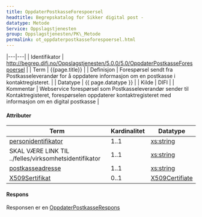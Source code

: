```yaml
---
title: OppdaterPostkasseForespoersel  
headtitle: Begrepskatalog for Sikker digital post -  
datatype: Metode  
Service: Oppslagstjenesten  
group: Oppslagstjenesten/PK\_Metode  
permalink: ot_oppdaterpostkasseforespoersel.html
---
```


|---|---|
| Identifikator | <http://begrep.difi.no/Oppslagstjenesten/5.0.0/5.0/OppdaterPostkasseForespoersel> |
| Term          | {{page.title}} |
| Definisjon    | Forespørsel sendt fra Postkasseleverandør for å oppdatere informasjon om en postkasse i kontaktregisteret. |
| Datatype      | {{ page.datatype }} |
| Kilde         | DIFI |
| Kommentar     | Webservice forespørsel som Postkasseleverandør sender til Kontaktregisteret, forespørselen oppdaterer kontaktregisteret med informasjon om en digital postkasse |

#### Attributer

| Term                                                              | Kardinalitet | Datatype                                                          |
| ----------------------------------------------------------------- | ------------ | ----------------------------------------------------------------- |
| [personidentifikator](../felles/personidentifikator.md) | 1..1 | [xs:string](http://www.w3.org/TR/xmlschema-2/#string)    |
| SKAL VÆRE LINK TIL ../felles/virksomhetsidentifikator | 1..1         | [xs:string](http://www.w3.org/TR/xmlschema-2/#string)             |
| [postkasseadresse](../felles/postkasseadresse.md)                      | 1..1         | [xs:string](http://www.w3.org/TR/xmlschema-2/#string)             |
| [X509Sertifikat](../felles/x509Sertifikat.md)                          | 0..1         | [X509Certifiate](http://www.w3.org/TR/xmldsig-core/#sec-X509Data) |

#### Respons

Responsen er en [OppdaterPostkasseRespons](OppdaterPostkasseRespons.md)
